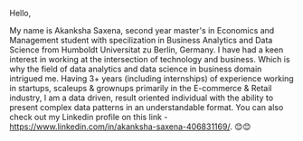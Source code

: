 Hello,

My name is Akanksha Saxena, second year master's in Economics and Management student with specilization in Business Analytics and Data Science from Humboldt Universitat zu Berlin, Germany. I have had a keen interest in working at the intersection of technology and business. Which is why the field of data analytics and data science in business domain intrigued me. Having  3+ years (including internships) of experience working in startups, scaleups & grownups primarily in the E-commerce & Retail industry, I am a data driven, result oriented individual with the ability to present complex data patterns in an understandable format.
You can also check out my Linkedin profile on this link - https://www.linkedin.com/in/akanksha-saxena-406831169/. 😊😊

